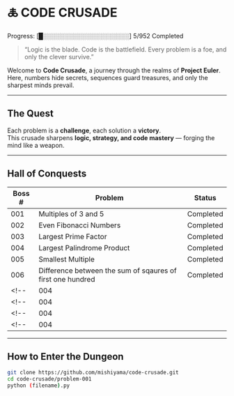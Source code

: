 # 🜏 CODE CRUSADE
Progress: [█░░░░░░░░░░░░░░░░░░░░] 5/952 Completed


> “Logic is the blade. Code is the battlefield. Every problem is a foe, and only the clever survive.”

Welcome to **Code Crusade**, a journey through the realms of **Project Euler**.  
Here, numbers hide secrets, sequences guard treasures, and only the sharpest minds prevail.  

---

##  The Quest

Each problem is a **challenge**, each solution a **victory**.  
This crusade sharpens **logic, strategy, and code mastery** — forging the mind like a weapon.  

---

##  Hall of Conquests

| Boss # | Problem                     | Status     |
|--------|-----------------------------|------------|
| 001    | Multiples of 3 and 5        | Completed |
| 002    | Even Fibonacci Numbers      | Completed |
| 003    | Largest Prime Factor        | Completed |
| 004   | Largest Palindrome Product   | Completed | 
 |  005   |     Smallest Multiple                       | Completed |
|    006  |   Difference between the sum of sqaures of first one hundred                | Completed | 
<!-- |    004   |                            | Completed | -->
<!-- |    004   |                            | Completed | -->
<!-- |    004   |                            | Completed | -->
<!-- |    004   |                            | Completed | -->

---

##  How to Enter the Dungeon

```bash
git clone https://github.com/mishiyama/code-crusade.git
cd code-crusade/problem-001
python (filename).py
